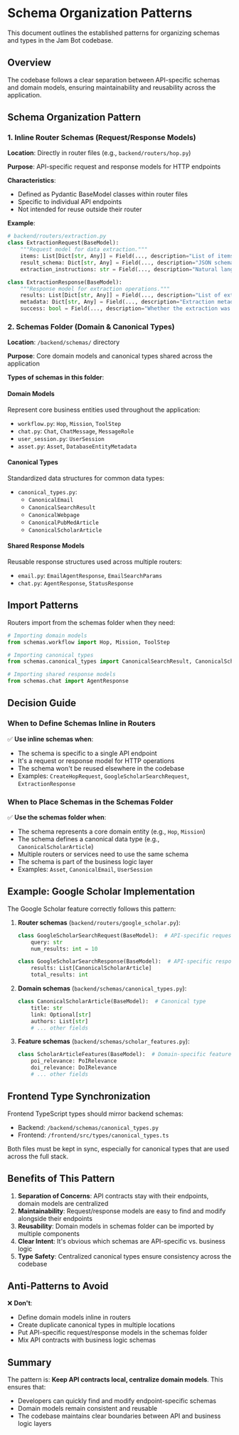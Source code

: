 # Schema Organization Patterns

This document outlines the established patterns for organizing schemas and types in the Jam Bot codebase.

## Overview

The codebase follows a clear separation between API-specific schemas and domain models, ensuring maintainability and reusability across the application.

## Schema Organization Pattern

### 1. Inline Router Schemas (Request/Response Models)

**Location**: Directly in router files (e.g., `backend/routers/hop.py`)

**Purpose**: API-specific request and response models for HTTP endpoints

**Characteristics**:
- Defined as Pydantic BaseModel classes within router files
- Specific to individual API endpoints
- Not intended for reuse outside their router

**Example**:
```python
# backend/routers/extraction.py
class ExtractionRequest(BaseModel):
    """Request model for data extraction."""
    items: List[Dict[str, Any]] = Field(..., description="List of items to extract data from")
    result_schema: Dict[str, Any] = Field(..., description="JSON schema defining the structure")
    extraction_instructions: str = Field(..., description="Natural language instructions")

class ExtractionResponse(BaseModel):
    """Response model for extraction operations."""
    results: List[Dict[str, Any]] = Field(..., description="List of extraction results")
    metadata: Dict[str, Any] = Field(..., description="Extraction metadata")
    success: bool = Field(..., description="Whether the extraction was successful")
```

### 2. Schemas Folder (Domain & Canonical Types)

**Location**: `/backend/schemas/` directory

**Purpose**: Core domain models and canonical types shared across the application

**Types of schemas in this folder**:

#### Domain Models
Represent core business entities used throughout the application:
- `workflow.py`: `Hop`, `Mission`, `ToolStep`
- `chat.py`: `Chat`, `ChatMessage`, `MessageRole`
- `user_session.py`: `UserSession`
- `asset.py`: `Asset`, `DatabaseEntityMetadata`

#### Canonical Types
Standardized data structures for common data types:
- `canonical_types.py`: 
  - `CanonicalEmail`
  - `CanonicalSearchResult`
  - `CanonicalWebpage`
  - `CanonicalPubMedArticle`
  - `CanonicalScholarArticle`

#### Shared Response Models
Reusable response structures used across multiple routers:
- `email.py`: `EmailAgentResponse`, `EmailSearchParams`
- `chat.py`: `AgentResponse`, `StatusResponse`

## Import Patterns

Routers import from the schemas folder when they need:

```python
# Importing domain models
from schemas.workflow import Hop, Mission, ToolStep

# Importing canonical types
from schemas.canonical_types import CanonicalSearchResult, CanonicalScholarArticle

# Importing shared response models
from schemas.chat import AgentResponse
```

## Decision Guide

### When to Define Schemas Inline in Routers

✅ **Use inline schemas when**:
- The schema is specific to a single API endpoint
- It's a request or response model for HTTP operations
- The schema won't be reused elsewhere in the codebase
- Examples: `CreateHopRequest`, `GoogleScholarSearchRequest`, `ExtractionResponse`

### When to Place Schemas in the Schemas Folder

✅ **Use the schemas folder when**:
- The schema represents a core domain entity (e.g., `Hop`, `Mission`)
- The schema defines a canonical data type (e.g., `CanonicalScholarArticle`)
- Multiple routers or services need to use the same schema
- The schema is part of the business logic layer
- Examples: `Asset`, `CanonicalEmail`, `UserSession`

## Example: Google Scholar Implementation

The Google Scholar feature correctly follows this pattern:

1. **Router schemas** (`backend/routers/google_scholar.py`):
   ```python
   class GoogleScholarSearchRequest(BaseModel):  # API-specific request
       query: str
       num_results: int = 10
   
   class GoogleScholarSearchResponse(BaseModel):  # API-specific response
       results: List[CanonicalScholarArticle]
       total_results: int
   ```

2. **Domain schemas** (`backend/schemas/canonical_types.py`):
   ```python
   class CanonicalScholarArticle(BaseModel):  # Canonical type
       title: str
       link: Optional[str]
       authors: List[str]
       # ... other fields
   ```

3. **Feature schemas** (`backend/schemas/scholar_features.py`):
   ```python
   class ScholarArticleFeatures(BaseModel):  # Domain-specific feature model
       poi_relevance: PoIRelevance
       doi_relevance: DoIRelevance
       # ... other fields
   ```

## Frontend Type Synchronization

Frontend TypeScript types should mirror backend schemas:

- Backend: `/backend/schemas/canonical_types.py`
- Frontend: `/frontend/src/types/canonical_types.ts`

Both files must be kept in sync, especially for canonical types that are used across the full stack.

## Benefits of This Pattern

1. **Separation of Concerns**: API contracts stay with their endpoints, domain models are centralized
2. **Maintainability**: Request/response models are easy to find and modify alongside their endpoints
3. **Reusability**: Domain models in schemas folder can be imported by multiple components
4. **Clear Intent**: It's obvious which schemas are API-specific vs. business logic
5. **Type Safety**: Centralized canonical types ensure consistency across the codebase

## Anti-Patterns to Avoid

❌ **Don't**:
- Define domain models inline in routers
- Create duplicate canonical types in multiple locations
- Put API-specific request/response models in the schemas folder
- Mix API contracts with business logic schemas

## Summary

The pattern is: **Keep API contracts local, centralize domain models**. This ensures that:
- Developers can quickly find and modify endpoint-specific schemas
- Domain models remain consistent and reusable
- The codebase maintains clear boundaries between API and business logic layers